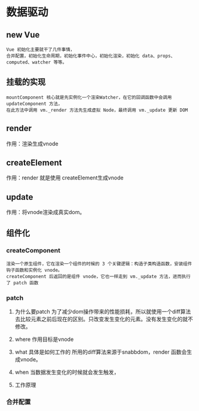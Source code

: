 # 数据驱动

## new Vue

```
Vue 初始化主要就干了几件事情，
合并配置，初始化生命周期，初始化事件中心，初始化渲染，初始化 data、props、computed、watcher 等等。
```

## 挂载的实现

```
mountComponent 核心就是先实例化一个渲染Watcher，在它的回调函数中会调用 updateComponent 方法，
在此方法中调用 vm._render 方法先生成虚拟 Node，最终调用 vm._update 更新 DOM
```

## render

作用：渲染生成vnode

## createElement

作用：render 就是使用 createElement生成vnode


## update

作用：将vnode渲染成真实dom。

## 组件化

### createComponent

```
渲染一个原生组件，它在渲染一个组件的时候的 3 个关键逻辑：构造子类构造函数，安装组件钩子函数和实例化 vnode。
createComponent 后返回的是组件 vnode，它也一样走到 vm._update 方法，进而执行了 patch 函数
```

### patch

1. 为什么要patch
   为了减少dom操作带来的性能损耗，所以就使用一个diff算法去比较元素之前后现在的区别。只改变发生变化的元素。没有发生变化的就不修改。
2. where 
   作用目标是vnode
    
3. what 具体是如何工作的
    所用的diff算法来源于snabbdom，render 函数会生成vnode。

4. when
   当数据发生变化的时候就会发生触发，

5. 工作原理
    


### 合并配置


